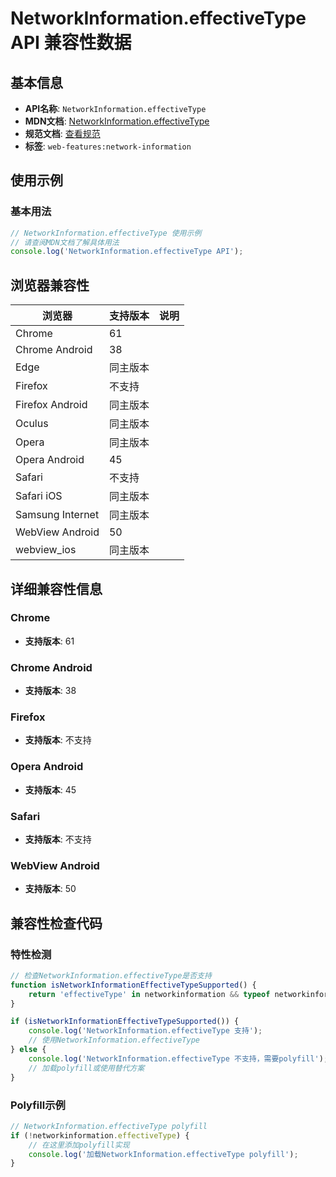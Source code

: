 # NetworkInformation.effectiveType API 兼容性数据

## 基本信息

- **API名称**: `NetworkInformation.effectiveType`
- **MDN文档**: [NetworkInformation.effectiveType](https://developer.mozilla.org/docs/Web/API/NetworkInformation/effectiveType)
- **规范文档**: [查看规范](https://wicg.github.io/netinfo/#dom-networkinformation-effectivetype)
- **标签**: `web-features:network-information`

## 使用示例

### 基本用法

```javascript
// NetworkInformation.effectiveType 使用示例
// 请查阅MDN文档了解具体用法
console.log('NetworkInformation.effectiveType API');
```

## 浏览器兼容性

| 浏览器 | 支持版本 | 说明 |
|--------|----------|------|
| Chrome | 61 |  |
| Chrome Android | 38 |  |
| Edge | 同主版本 |  |
| Firefox | 不支持 |  |
| Firefox Android | 同主版本 |  |
| Oculus | 同主版本 |  |
| Opera | 同主版本 |  |
| Opera Android | 45 |  |
| Safari | 不支持 |  |
| Safari iOS | 同主版本 |  |
| Samsung Internet | 同主版本 |  |
| WebView Android | 50 |  |
| webview_ios | 同主版本 |  |

## 详细兼容性信息

### Chrome

- **支持版本**: 61

### Chrome Android

- **支持版本**: 38

### Firefox

- **支持版本**: 不支持

### Opera Android

- **支持版本**: 45

### Safari

- **支持版本**: 不支持

### WebView Android

- **支持版本**: 50

## 兼容性检查代码

### 特性检测

```javascript
// 检查NetworkInformation.effectiveType是否支持
function isNetworkInformationEffectiveTypeSupported() {
    return 'effectiveType' in networkinformation && typeof networkinformation.effectiveType === 'function';
}

if (isNetworkInformationEffectiveTypeSupported()) {
    console.log('NetworkInformation.effectiveType 支持');
    // 使用NetworkInformation.effectiveType
} else {
    console.log('NetworkInformation.effectiveType 不支持，需要polyfill');
    // 加载polyfill或使用替代方案
}
```

### Polyfill示例

```javascript
// NetworkInformation.effectiveType polyfill
if (!networkinformation.effectiveType) {
    // 在这里添加polyfill实现
    console.log('加载NetworkInformation.effectiveType polyfill');
}
```

